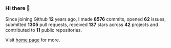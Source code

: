 ### Hi there 👋

Since joining Github **12** years ago, I made **8576** commits, opened **62** issues, submitted **1305** pull requests, received **137** stars across **42** projects and contributed to **11** public repositories.

Visit <a href="https://j15h.nu">home page</a> for more.
